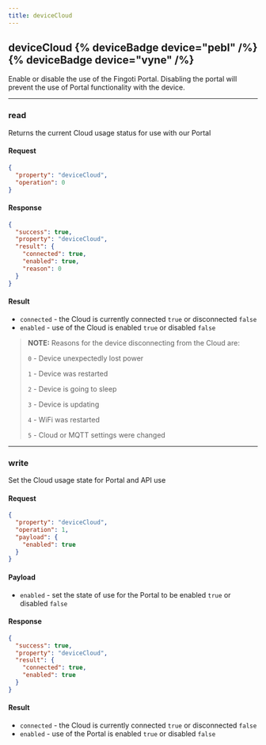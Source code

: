 ```yaml
---
title: deviceCloud
---
```


## deviceCloud {% deviceBadge device="pebl" /%}   {% deviceBadge device="vyne" /%} 
Enable or disable the use of the Fingoti Portal. Disabling the portal will prevent the use of Portal functionality with the device.

------------------------------------------------------------------------------------------------------------------

### read
Returns the current Cloud usage status for use with our Portal

#### Request
```json
{
  "property": "deviceCloud",
  "operation": 0
}
```

#### Response
```json
{
  "success": true,
  "property": "deviceCloud",
  "result": {
    "connected": true,
    "enabled": true,
    "reason": 0
  }
}
```

#### Result
- `connected` - the Cloud is currently connected `true` or disconnected `false`
- `enabled` - use of the Cloud is enabled `true` or disabled `false`

> **NOTE:** Reasons for the device disconnecting from the Cloud are:
>
> `0` - Device unexpectedly lost power
>
> `1` - Device was restarted
>
> `2` - Device is going to sleep
>
> `3` - Device is updating
>
> `4` - WiFi was restarted
>
> `5` - Cloud or MQTT settings were changed

------------------------------------------------------------------------------------------------------------------

### write
Set the Cloud usage state for Portal and API use

#### Request
```json
{
  "property": "deviceCloud",
  "operation": 1,
  "payload": {
    "enabled": true
  }
}
```

#### Payload
- `enabled` - set the state of use for the Portal to be enabled `true` or disabled `false`

#### Response
```json
{
  "success": true,
  "property": "deviceCloud",
  "result": {
    "connected": true,
    "enabled": true
  }
}
```

#### Result
- `connected` - the Cloud is currently connected `true` or disconnected `false`
- `enabled` - use of the Portal is enabled `true` or disabled `false`
